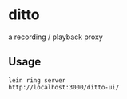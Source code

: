 # ditto

a recording / playback proxy

## Usage

    lein ring server
    http://localhost:3000/ditto-ui/
